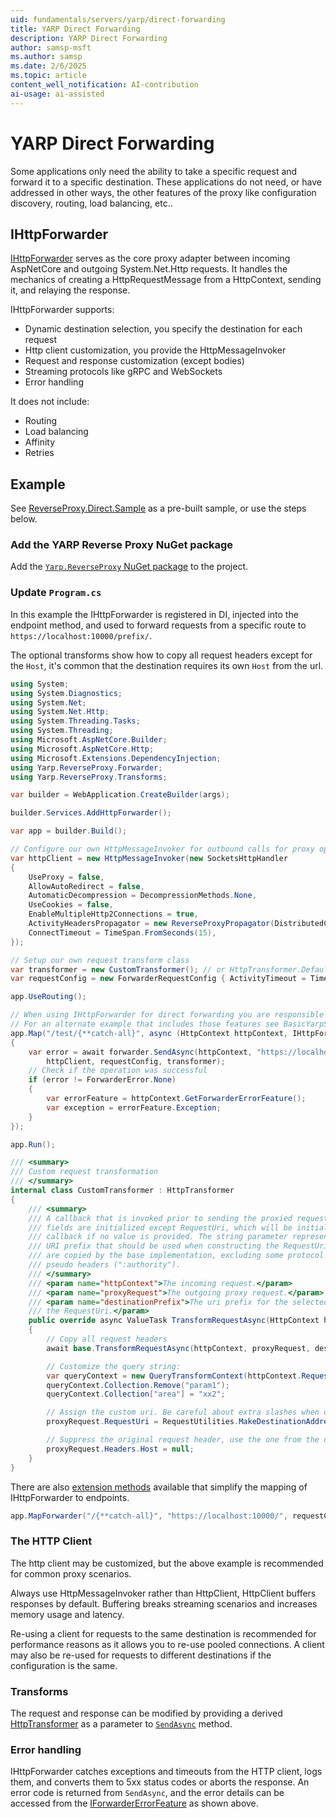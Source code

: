 ```yaml
---
uid: fundamentals/servers/yarp/direct-forwarding
title: YARP Direct Forwarding
description: YARP Direct Forwarding
author: samsp-msft
ms.author: samsp
ms.date: 2/6/2025
ms.topic: article
content_well_notification: AI-contribution
ai-usage: ai-assisted
---
```

# YARP Direct Forwarding

Some applications only need the ability to take a specific request and forward it to a specific destination. These applications do not need, or have addressed in other ways, the other features of the proxy like configuration discovery, routing, load balancing, etc..

## IHttpForwarder

[IHttpForwarder](xref:Yarp.ReverseProxy.Forwarder.IHttpForwarder) serves as the core proxy adapter between incoming AspNetCore and outgoing System.Net.Http requests. It handles the mechanics of creating a HttpRequestMessage from a HttpContext, sending it, and relaying the response.

IHttpForwarder supports:

* Dynamic destination selection, you specify the destination for each request
* Http client customization, you provide the HttpMessageInvoker
* Request and response customization (except bodies)
* Streaming protocols like gRPC and WebSockets
* Error handling

It does not include:

* Routing
* Load balancing
* Affinity
* Retries

## Example

See [ReverseProxy.Direct.Sample](https://github.com/microsoft/reverse-proxy/tree/release/latest/samples/ReverseProxy.Direct.Sample) as a pre-built sample, or use the steps below.

### Add the YARP Reverse Proxy NuGet package

Add the [`Yarp.ReverseProxy` NuGet package](https://www.nuget.org/packages/Yarp.ReverseProxy) to the project.

### Update `Program.cs`

In this example the IHttpForwarder is registered in DI, injected into the endpoint method, and used to forward requests from a specific route to `https://localhost:10000/prefix/`.

The optional transforms show how to copy all request headers except for the `Host`, it's common that the destination requires its own `Host` from the url.

```csharp
using System;
using System.Diagnostics;
using System.Net;
using System.Net.Http;
using System.Threading.Tasks;
using System.Threading;
using Microsoft.AspNetCore.Builder;
using Microsoft.AspNetCore.Http;
using Microsoft.Extensions.DependencyInjection;
using Yarp.ReverseProxy.Forwarder;
using Yarp.ReverseProxy.Transforms;

var builder = WebApplication.CreateBuilder(args);

builder.Services.AddHttpForwarder();

var app = builder.Build();

// Configure our own HttpMessageInvoker for outbound calls for proxy operations
var httpClient = new HttpMessageInvoker(new SocketsHttpHandler
{
    UseProxy = false,
    AllowAutoRedirect = false,
    AutomaticDecompression = DecompressionMethods.None,
    UseCookies = false,
    EnableMultipleHttp2Connections = true,
    ActivityHeadersPropagator = new ReverseProxyPropagator(DistributedContextPropagator.Current),
    ConnectTimeout = TimeSpan.FromSeconds(15),
});

// Setup our own request transform class
var transformer = new CustomTransformer(); // or HttpTransformer.Default;
var requestConfig = new ForwarderRequestConfig { ActivityTimeout = TimeSpan.FromSeconds(100) };

app.UseRouting();

// When using IHttpForwarder for direct forwarding you are responsible for routing, destination discovery, load balancing, affinity, etc..
// For an alternate example that includes those features see BasicYarpSample.
app.Map("/test/{**catch-all}", async (HttpContext httpContext, IHttpForwarder forwarder) =>
{
    var error = await forwarder.SendAsync(httpContext, "https://localhost:10000/",
        httpClient, requestConfig, transformer);
    // Check if the operation was successful
    if (error != ForwarderError.None)
    {
        var errorFeature = httpContext.GetForwarderErrorFeature();
        var exception = errorFeature.Exception;
    }
});

app.Run();

/// <summary>
/// Custom request transformation
/// </summary>
internal class CustomTransformer : HttpTransformer
{
    /// <summary>
    /// A callback that is invoked prior to sending the proxied request. All HttpRequestMessage
    /// fields are initialized except RequestUri, which will be initialized after the
    /// callback if no value is provided. The string parameter represents the destination
    /// URI prefix that should be used when constructing the RequestUri. The headers
    /// are copied by the base implementation, excluding some protocol headers like HTTP/2
    /// pseudo headers (":authority").
    /// </summary>
    /// <param name="httpContext">The incoming request.</param>
    /// <param name="proxyRequest">The outgoing proxy request.</param>
    /// <param name="destinationPrefix">The uri prefix for the selected destination server which can be used to create
    /// the RequestUri.</param>
    public override async ValueTask TransformRequestAsync(HttpContext httpContext, HttpRequestMessage proxyRequest, string destinationPrefix, CancellationToken cancellationToken)
    {
        // Copy all request headers
        await base.TransformRequestAsync(httpContext, proxyRequest, destinationPrefix, cancellationToken);

        // Customize the query string:
        var queryContext = new QueryTransformContext(httpContext.Request);
        queryContext.Collection.Remove("param1");
        queryContext.Collection["area"] = "xx2";

        // Assign the custom uri. Be careful about extra slashes when concatenating here. RequestUtilities.MakeDestinationAddress is a safe default.
        proxyRequest.RequestUri = RequestUtilities.MakeDestinationAddress("https://example.com", httpContext.Request.Path, queryContext.QueryString);

        // Suppress the original request header, use the one from the destination Uri.
        proxyRequest.Headers.Host = null;
    }
}
```

There are also [extension methods](xref:Microsoft.AspNetCore.Builder.DirectForwardingIEndpointRouteBuilderExtensions) available that simplify the mapping of IHttpForwarder to endpoints.

```csharp
app.MapForwarder("/{**catch-all}", "https://localhost:10000/", requestConfig, transformer, httpClient);
```

### The HTTP Client

The http client may be customized, but the above example is recommended for common proxy scenarios.

Always use HttpMessageInvoker rather than HttpClient, HttpClient buffers responses by default. Buffering breaks streaming scenarios and increases memory usage and latency.

Re-using a client for requests to the same destination is recommended for performance reasons as it allows you to re-use pooled connections. A client may also be re-used for requests to different destinations if the configuration is the same.

### Transforms

The request and response can be modified by providing a derived [HttpTransformer](xref:Yarp.ReverseProxy.Forwarder.HttpTransformer) as a parameter to [`SendAsync`](xref:Yarp.ReverseProxy.Forwarder.IHttpForwarder) method.

### Error handling

IHttpForwarder catches exceptions and timeouts from the HTTP client, logs them, and converts them to 5xx status codes or aborts the response. An error code is returned from `SendAsync`, and the error details can be accessed from the [IForwarderErrorFeature](xref:Yarp.ReverseProxy.Forwarder.IForwarderErrorFeature) as shown above.

